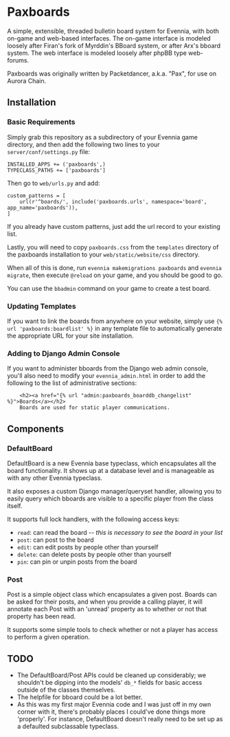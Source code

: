 # Paxboards

A simple, extensible, threaded bulletin board system for Evennia, with both on-game and web-based interfaces.  The on-game interface is modeled loosely after Firan's fork of Myrddin's BBoard system, or after Arx's bboard system.  The web interface is modeled loosely after phpBB type web-forums.

Paxboards was originally written by Packetdancer, a.k.a. "Pax", for use on Aurora Chain.

## Installation

### Basic Requirements

Simply grab this repository as a subdirectory of your Evennia game directory, and then add the following two lines to your `server/conf/settings.py` file:

```
INSTALLED_APPS += ('paxboards',)
TYPECLASS_PATHS += ['paxboards']
```

Then go to `web/urls.py` and add:

```
custom_patterns = [
    url(r'^boards/', include('paxboards.urls', namespace='board', app_name='paxboards')),
]
```

If you already have custom patterns, just add the url record to your existing list.

Lastly, you will need to copy `paxboards.css` from the `templates` directory of the paxboards installation to your `web/static/website/css` directory.

When all of this is done, run `evennia makemigrations paxboards` and `evennia migrate`, then execute `@reload` on your game, and you should be good to go.  

You can use the `bbadmin` command on your game to create a test board.

### Updating Templates

If you want to link the boards from anywhere on your website, simply use `{% url 'paxboards:boardlist' %}` in any template file to automatically generate the appropriate URL for your site installation.

### Adding to Django Admin Console

If you want to administer bboards from the Django web admin console, you'll also need to modify your `evennia_admin.html` in order to add the following to the list of administrative sections:

```
    <h2><a href="{% url "admin:paxboards_boarddb_changelist" %}">Boards</a></h2>
    Boards are used for static player communications.
```

## Components

### DefaultBoard

DefaultBoard is a new Evennia base typeclass, which encapsulates all the board functionality.  It shows up at a database level and is manageable as with any other Evennia typeclass.

It also exposes a custom Django manager/queryset handler, allowing you to easily query which bboards are visible to a specific player from the class itself.

It supports full lock handlers, with the following access keys:

* `read`: can read the board -- _this is necessary to see the board in your list_
* `post`: can post to the board
* `edit`: can edit posts by people other than yourself
* `delete`: can delete posts by people other than yourself
* `pin`: can pin or unpin posts from the board

### Post

Post is a simple object class which encapsulates a given post.  Boards can be asked for their posts, and when you provide a calling player, it will annotate each Post with an 'unread' property as to whether or not that property has been read.

It supports some simple tools to check whether or not a player has access to perform a given operation.

## TODO

* The DefaultBoard/Post APIs could be cleaned up considerably; we shouldn't be dipping into the models' `db_*` fields for basic access outside of the classes themselves.
* The helpfile for bboard could be a lot better.
* As this was my first major Evennia code and I was just off in my own corner with it, there's probably places I could've done things more 'properly'.  For instance, DefaultBoard doesn't really need to be set up as a defaulted subclassable typeclass.
